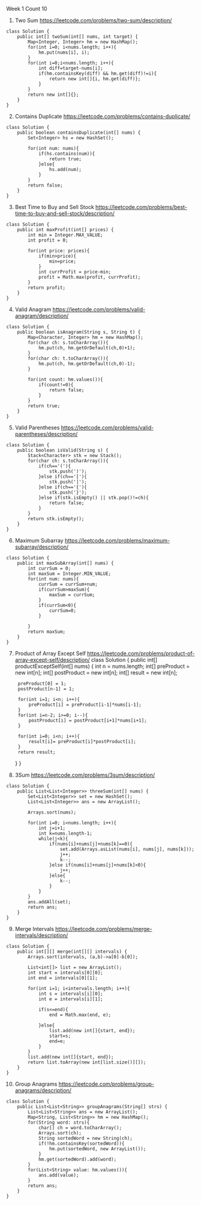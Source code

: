Week 1
Count 10

1. Two Sum
https://leetcode.com/problems/two-sum/description/

```
class Solution {
    public int[] twoSum(int[] nums, int target) {
        Map<Integer, Integer> hm = new HashMap();
        for(int i=0; i<nums.length; i++){
            hm.put(nums[i], i);
        }
        for(int i=0;i<nums.length; i++){
            int diff=target-nums[i];
            if(hm.containsKey(diff) && hm.get(diff)!=i){
                return new int[]{i, hm.get(diff)};
            }
        }
        return new int[]{};
    }
}
```

2. Contains Duplicate
https://leetcode.com/problems/contains-duplicate/

```
class Solution {
    public boolean containsDuplicate(int[] nums) {
        Set<Integer> hs = new HashSet();

        for(int num: nums){
            if(hs.contains(num)){
                return true;
            }else{
                hs.add(num);
            }
        }
        return false;
    }
}
```

3.  Best Time to Buy and Sell Stock
https://leetcode.com/problems/best-time-to-buy-and-sell-stock/description/

```
class Solution {
    public int maxProfit(int[] prices) {
        int min = Integer.MAX_VALUE;
        int profit = 0;

        for(int price: prices){
            if(min>price){
                min=price;
            }
            int currProfit = price-min;
            profit = Math.max(profit, currProfit);
        }
        return profit;
    }
}
```

4. Valid Anagram
https://leetcode.com/problems/valid-anagram/description/

```
class Solution {
    public boolean isAnagram(String s, String t) {
        Map<Character, Integer> hm = new HashMap();
        for(char ch: s.toCharArray()){
            hm.put(ch, hm.getOrDefault(ch,0)+1);
        }
        for(char ch: t.toCharArray()){
            hm.put(ch, hm.getOrDefault(ch,0)-1);
        }

        for(int count: hm.values()){
            if(count!=0){
                return false;
            }
        }
        return true;
    }
}
```

5. Valid Parentheses
https://leetcode.com/problems/valid-parentheses/description/

```
class Solution {
    public boolean isValid(String s) {
        Stack<Character> stk = new Stack();
        for(char ch: s.toCharArray()){
            if(ch=='('){
                stk.push(')');
            }else if(ch=='['){
                stk.push(']');
            }else if(ch=='{'){
                stk.push('}');
            }else if(stk.isEmpty() || stk.pop()!=ch){
                return false; 
            }
        }
        return stk.isEmpty();
    }
}
```

6. Maximum Subarray
https://leetcode.com/problems/maximum-subarray/description/

```
class Solution {
    public int maxSubArray(int[] nums) {
        int currSum = 0;
        int maxSum = Integer.MIN_VALUE;
        for(int num: nums){
            currSum = currSum+num;
            if(currSum>maxSum){
                maxSum = currSum;
            }
            if(currSum<0){
                currSum=0;
            }

        }
        return maxSum;
    }
}
```

7. Product of Array Except Self
https://leetcode.com/problems/product-of-array-except-self/description/
class Solution {
    public int[] productExceptSelf(int[] nums) {
        int n = nums.length;
        int[] preProduct = new int[n];
        int[] postProduct = new int[n];
        int[] result = new int[n];

        preProduct[0] = 1;
        postProduct[n-1] = 1;

        for(int i=1; i<n; i++){
            preProduct[i] = preProduct[i-1]*nums[i-1];
        }
        for(int i=n-2; i>=0; i--){
            postProduct[i] = postProduct[i+1]*nums[i+1];
        }

        for(int i=0; i<n; i++){
            result[i]= preProduct[i]*postProduct[i];
        }
        return result;
    }
}

8. 3Sum
https://leetcode.com/problems/3sum/description/
```
class Solution {
    public List<List<Integer>> threeSum(int[] nums) {
        Set<List<Integer>> set = new HashSet();
        List<List<Integer>> ans = new ArrayList();

        Arrays.sort(nums);

        for(int i=0; i<nums.length; i++){
            int j=i+1;
            int k=nums.length-1;
            while(j<k){
                if(nums[i]+nums[j]+nums[k]==0){
                    set.add(Arrays.asList(nums[i], nums[j], nums[k]));
                    j++;
                    k--;
                }else if(nums[i]+nums[j]+nums[k]<0){
                    j++;
                }else{
                    k--;
                }
            }
        }
        ans.addAll(set);
        return ans;
    }
}
```

9. Merge Intervals
https://leetcode.com/problems/merge-intervals/description/

```
class Solution {
    public int[][] merge(int[][] intervals) {
        Arrays.sort(intervals, (a,b)->a[0]-b[0]);

        List<int[]> list = new ArrayList();
        int start = intervals[0][0];
        int end = intervals[0][1];

        for(int i=1; i<intervals.length; i++){
            int s = intervals[i][0];
            int e = intervals[i][1];

            if(s<=end){
                end = Math.max(end, e);

            }else{
                list.add(new int[]{start, end});
                start=s;
                end=e;
            }
        }
        list.add(new int[]{start, end});
        return list.toArray(new int[list.size()][]);
    }
}
```

10. Group Anagrams
https://leetcode.com/problems/group-anagrams/description/

```
class Solution {
    public List<List<String>> groupAnagrams(String[] strs) {
        List<List<String>> ans = new ArrayList();
        Map<String, List<String>> hm = new HashMap();
        for(String word: strs){
            char[] ch = word.toCharArray();
            Arrays.sort(ch);
            String sortedWord = new String(ch);
            if(!hm.containsKey(sortedWord)){
                hm.put(sortedWord, new ArrayList());
            }
            hm.get(sortedWord).add(word);
        }
        for(List<String> value: hm.values()){
            ans.add(value);
        }
        return ans;
    }
}
```
